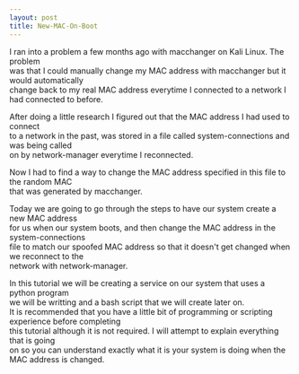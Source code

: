 ```yaml
---
layout: post
title: New-MAC-On-Boot
---
```

<p>I ran into a problem a few months ago with macchanger on Kali Linux. The problem<br />
was that I could manually change my MAC address with macchanger but it would automatically<br />
change back to my real MAC address everytime I connected to a network I had connected to before.</p>
<p>After doing a little research I figured out that the MAC address I had used to connect<br />
to a network in the past, was stored in a file called system-connections and was being called <br />
on by network-manager everytime I reconnected.</p>
<p>Now I had to find a way to change the MAC address specified in this file to the random MAC<br />
that was generated by macchanger.<br />
<p>Today we are going to go through the steps to have our system create a new MAC address<br />
for us when our system boots, and then change the MAC address in the system-connections<br />
file to match our spoofed MAC address so that it doesn't get changed when we reconnect to the<br />
network with network-manager.</p>
<p>In this tutorial we will be creating a service on our system that uses a python program<br />
we will be writting and a bash script that we will create later on. <br />
It is recommended that you have a little bit of programming or scripting experience before completing<br />
this tutorial although it is not required. I will attempt to explain everything that is going<br />
on so you can understand exactly what it is your system is doing when the MAC address is changed.</p>
